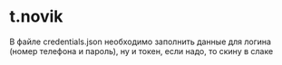# t.novik
В файле credentials.json необходимо заполнить данные для логина (номер телефона и пароль), ну и токен, если надо, то скину в слаке
